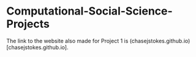 # Computational-Social-Science-Projects

The link to the website also made for Project 1 is (chasejstokes.github.io)[chasejstokes.github.io].